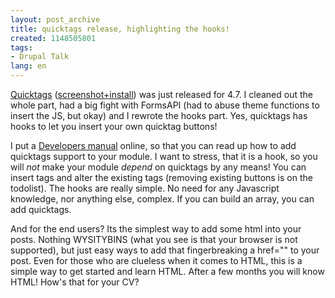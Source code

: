 ```yaml
---
layout: post_archive
title: quicktags release, highlighting the hooks!
created: 1148505801
tags:
- Drupal Talk
lang: en
---
```

[Quicktags](http://drupal.org/project/quicktags) ([screenshot+install](http://www.webschuur.com/modules/quicktags)) was just released for 4.7. I cleaned out the whole part, had a big fight with FormsAPI (had to abuse theme functions to insert the JS, but okay) and I rewrote the hooks part. Yes, quicktags has hooks to let you insert your own quicktag buttons!
 
I put a [Developers manual](http://webschuur.com/node/628) online, so that you can read up how to add quicktags support to your module. I want to stress, that it is a hook, so you will *not* make your module *depend* on quicktags by any means! 
You can insert tags and alter the existing tags (removing existing buttons is on the todolist). The hooks are really simple. No need for any Javascript knowledge, nor anything else, complex. If you can build an array, you can add quicktags. 

And for the end users? Its the simplest way to add some html into your posts. Nothing WYSITYBINS (what you see is that your browser is not supported), but just easy ways to add that fingerbreaking a href="" to your post. Even for those who are clueless when it comes to HTML, this is a simple way to get started and learn HTML. After a few months you will know HTML! How's that for your CV?

